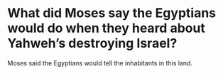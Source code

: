 # What did Moses say the Egyptians would do when they heard about Yahweh’s destroying Israel?

Moses said the Egyptians would tell the inhabitants in this land.
